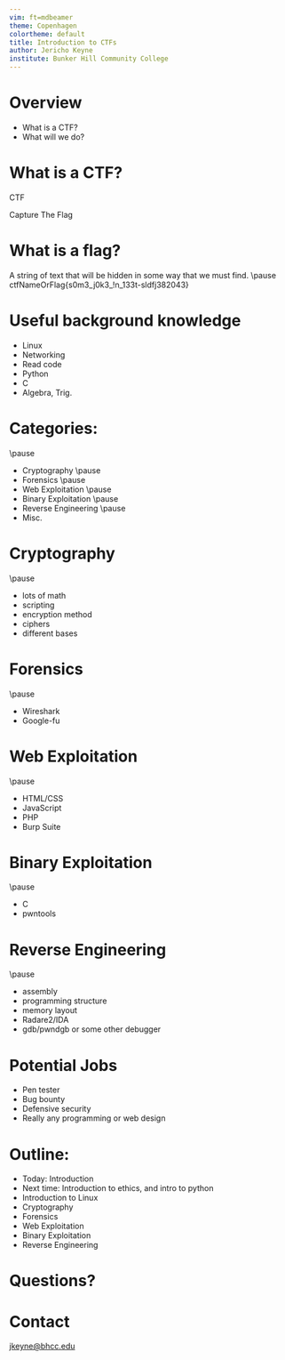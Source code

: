 ```yaml
---
vim: ft=mdbeamer
theme: Copenhagen
colortheme: default
title: Introduction to CTFs
author: Jericho Keyne
institute: Bunker Hill Community College
---
```


# Overview
- What is a CTF?
- What will we do?

# What is a CTF?
CTF

Capture The Flag

# What is a flag?
A string of text that will be hidden in some way that we must find.
\pause
ctfNameOrFlag{s0m3_j0k3_!n_133t-sldfj382043}

# Useful background knowledge
* Linux
* Networking
* Read code
* Python
* C
* Algebra, Trig.

# Categories:
\pause
* Cryptography
\pause
* Forensics
\pause
* Web Exploitation
\pause
* Binary Exploitation
\pause
* Reverse Engineering
\pause
* Misc.

# Cryptography
\pause
* lots of math
* scripting
* encryption method
* ciphers
* different bases

# Forensics
\pause
* Wireshark
* Google-fu

# Web Exploitation
\pause
* HTML/CSS
* JavaScript
* PHP
* Burp Suite

# Binary Exploitation
\pause
* C
* pwntools

# Reverse Engineering
\pause
* assembly
* programming structure
* memory layout
* Radare2/IDA
* gdb/pwndgb or some other debugger

# Potential Jobs
* Pen tester
* Bug bounty
* Defensive security
* Really any programming or web design

# Outline:
* Today: Introduction
* Next time: Introduction to ethics, and intro to python
* Introduction to Linux
* Cryptography
* Forensics
* Web Exploitation
* Binary Exploitation
* Reverse Engineering

# Questions?

# Contact
jkeyne@bhcc.edu
